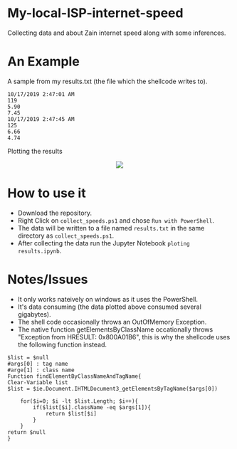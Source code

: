 # My-local-ISP-internet-speed
Collecting data and about Zain internet speed along with some inferences.

# An Example
A sample from my results.txt (the file which the shellcode writes to).
```
10/17/2019 2:47:01 AM
119
5.90
7.45
10/17/2019 2:47:45 AM
125
6.66
4.74
```
Plotting the results


<p align="center">
<img src= https://i.imgur.com/4W5WtJH.png><br>
</p>

# How to use it
* Download the repository.
* Right Click on ```collect_speeds.ps1``` and chose ```Run with PowerShell```.
* The data will be written to a file named ```results.txt``` in the same directory as ```collect_speeds.ps1```.
* After collecting the data run the Jupyter Notebook ```ploting results.ipynb```.

# Notes/Issues
* It only works nateively on windows as it uses the PowerShell.
* It's data consuming (the data plotted above consumed several gigabytes).
* The shell code occasionally throws an OutOfMemory Exception.
* The native function getElementsByClassName occationally throws "Exception from HRESULT: 0x800A01B6", this is why the shellcode uses the following function instead.
```
$list = $null
#args[0] : tag name
#arge[1] : class name
Function findElementByClassNameAndTagName{
Clear-Variable list
$list = $ie.Document.IHTMLDocument3_getElementsByTagName($args[0])

	for($i=0; $i -lt $list.Length; $i++){
		if($list[$i].className -eq $args[1]){
			return $list[$i]
		}
	}
return $null
}
```
